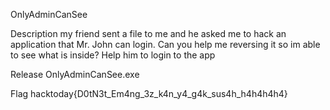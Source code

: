 OnlyAdminCanSee

Description
my friend sent a file to me and he asked me to hack an application that Mr. John can login.
Can you help me reversing it so im able to see what is inside? Help him to login to the app


Release
OnlyAdminCanSee.exe

Flag
hacktoday{D0tN3t_Em4ng_3z_k4n_y4_g4k_sus4h_h4h4h4h4}